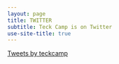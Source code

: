 ```yaml
---
layout: page
title: TWITTER
subtitle: Teck Camp is on Twitter 
use-site-title: true
---
```


<a class="twitter-timeline" href="https://twitter.com/teckcamp?ref_src=twsrc%5Etfw">Tweets by teckcamp</a> <script async src="https://platform.twitter.com/widgets.js" charset="utf-8"></script>
